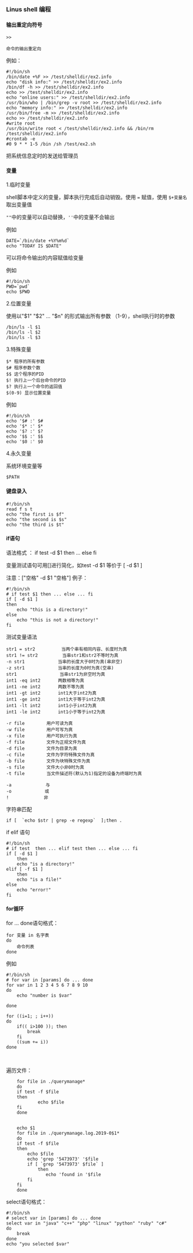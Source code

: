 ### Linus shell 编程

#### 输出重定向符号

	>>

	命令的输出重定向

例如：

	#!/bin/sh
	/bin/date +%F >> /test/shelldir/ex2.info
	echo "disk info:" >> /test/shelldir/ex2.info
	/bin/df -h >> /test/shelldir/ex2.info
	echo >> /test/shelldir/ex2.info
	echo "online users:" >> /test/shelldir/ex2.info
	/usr/bin/who | /bin/grep -v root >> /test/shelldir/ex2.info
	echo "memory info:" >> /test/shelldir/ex2.info
	/usr/bin/free -m >> /test/shelldir/ex2.info
	echo >> /test/shelldir/ex2.info
	#write root
	/usr/bin/write root < /test/shelldir/ex2.info && /bin/rm /test/shelldir/ex2.info
	#crontab -e
	#0 9 * * 1-5 /bin /sh /test/ex2.sh

把系统信息定时的发送给管理员

#### 变量

1.临时变量

shell脚本中定义的变量，脚本执行完成后自动销毁。使用 `=` 赋值，使用 `$+变量名` 取出变量值

`""`中的变量可以自动替换，`''`中的变量不会输出

例如

	DATE=`/bin/date +%Y%m%d`
	echo "TODAY IS $DATE"

可以将命令输出的内容赋值给变量

例如

	#!/bin/sh
	PWD=`pwd`
	echo $PWD


2.位置变量

使用以"$1" "$2" … "$n" 的形式输出所有参数 （1-9），shell执行时的参数

	/bin/ls -l $1
	/bin/ls -l $2
	/bin/ls -l $3

3.特殊变量

	$* 程序的所有参数
	$# 程序参数个数
	$$ 这个程序的PID
	$! 执行上一个后台命令的PID
	$? 执行上一个命令的返回值
	$(0-9) 显示位置变量

例如

	#!/bin/sh
	echo '$# :' $#
	echo '$* :' $*
	echo '$? :' $?
	echo '$$ :' $$
	echo '$0 :' $0

4.永久变量

系统环境变量等

	$PATH

#### 键盘录入

	#!/bin/sh
	read f s t
	echo "the first is $f"
	echo "the second is $s"
	echo "the third is $t"

#### if语句

语法格式 ： if test -d $1 then ... else  fi

变量测试语句可用[]进行简化，如test -d $1 等价于 [ -d $1 ]

注意：["空格" -d $1 "空格"]
例子：

	#!/bin/sh
	# if test $1 then ... else ... fi
	if [ -d $1 ]
	then
		echo "this is a directory!"
	else
		echo "this is not a directory!"
	fi


测试变量语法

	str1 = str2　　　　　　当两个串有相同内容、长度时为真
	str1 != str2　　　　　 当串str1和str2不等时为真
	-n str1　　　　　　　 当串的长度大于0时为真(串非空)
	-z str1　　　　　　　 当串的长度为0时为真(空串)
	str1　　　　　　　　   当串str1为非空时为真
	int1 -eq int2　　　　两数相等为真
	int1 -ne int2　　　　两数不等为真
	int1 -gt int2　　　　int1大于int2为真
	int1 -ge int2　　　　int1大于等于int2为真
	int1 -lt int2　　　　int1小于int2为真
	int1 -le int2　　　　int1小于等于int2为真

	-r file　　　　　用户可读为真
	-w file　　　　　用户可写为真
	-x file　　　　　用户可执行为真
	-f file　　　　　文件为正规文件为真
	-d file　　　　　文件为目录为真
	-c file　　　　　文件为字符特殊文件为真
	-b file　　　　　文件为块特殊文件为真
	-s file　　　　　文件大小非0时为真
	-t file　　　　　当文件描述符(默认为1)指定的设备为终端时为真

	-a 　 　　　　　 与
	-o　　　　　　　 或
	!　　　　　　　　非

字符串匹配

	if [  `echo $str | grep -e regexp`  ];then .


if elif 语句

	#!/bin/sh
	# if test  then ... elif test then ... else ... fi
	if [ -d $1 ]
		then
		echo "is a directory!"
	elif [ -f $1 ]
		then
		echo "is a file!"
	else
		echo "error!"
	fi

#### for循环

for ... done语句格式：

	for 变量 in 名字表
	do
		命令列表
	done
例如

	#!/bin/sh
	# for var in [params] do ... done
	for var in 1 2 3 4 5 6 7 8 9 10
	do
		echo "number is $var"

	done

	for ((i=1; ; i++))
	do
	    if(( i>100 )); then
	        break
	    fi
	    ((sum += i))
	done


​

遍历文件：

        for file in ./querymanage*
        do
        if test -f $file
        then
                echo $file
        fi
        done


		echo $1
		for file in ./querymanage.log.2019-0$1*
		do
		if test -f $file
		then
		    echo $file
		    echo 'grep '5473973' '$file
		    if [ `grep '5473973' $file` ]
		        then
		           echo 'found in '$file
		    fi
		fi
		done

select语句格式：

	#!/bin/sh
	# select var in [params] do ... done
	select var in "java" "c++" "php" "linux" "python" "ruby" "c#"
	do
	    break
	done
	echo "you selected $var"
